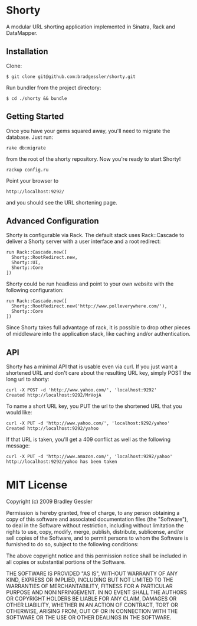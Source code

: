 # Shorty

A modular URL shorting application implemented in Sinatra, Rack 
and DataMapper. 

## Installation

Clone:

    $ git clone git@github.com:bradgessler/shorty.git

Run bundler from the project directory:

    $ cd ./shorty && bundle

## Getting Started

Once you have your gems squared away, you'll need to migrate the
database. Just run:

    rake db:migrate

from the root of the shorty repository. Now you're ready to start
Shorty!

    rackup config.ru

Point your browser to

    http://localhost:9292/

and you should see the URL shortening page.

## Advanced Configuration

Shorty is configurable via Rack. The default stack uses Rack::Cascade
to deliver a Shorty server with a user interface and a root redirect:

    run Rack::Cascade.new([
      Shorty::RootRedirect.new,
      Shorty::UI,
      Shorty::Core
    ])

Shorty could be run headless and point to your own website with the
following configuration:

    run Rack::Cascade.new([
      Shorty::RootRedirect.new('http://www.polleverywhere.com/'),
      Shorty::Core
    ])

Since Shorty takes full advantage of rack, it is possible to drop
other pieces of middleware into the application stack, like caching
and/or authentication.

## API

Shorty has a minimal API that is usable even via curl. If you just 
want a shortened URL and don't care about the resulting URL key, 
simply POST the long url to shorty:

    curl -X POST -d 'http://www.yahoo.com/', 'localhost:9292'
    Created http://localhost:9292/MrVojA

To name a short URL key, you PUT the url to the shortened URL that
you would like:

    curl -X PUT -d 'http://www.yahoo.com/', 'localhost:9292/yahoo'
    Created http://localhost:9292/yahoo

If that URL is taken, you'll get a 409 conflict as well as the following
message:

    curl -X PUT -d 'http://www.amazon.com/', 'localhost:9292/yahoo'
    http://localhost:9292/yahoo has been taken

# MIT License

Copyright (c) 2009 Bradley Gessler

Permission is hereby granted, free of charge, to any person
obtaining a copy of this software and associated documentation
files (the "Software"), to deal in the Software without
restriction, including without limitation the rights to use,
copy, modify, merge, publish, distribute, sublicense, and/or sell
copies of the Software, and to permit persons to whom the
Software is furnished to do so, subject to the following
conditions:

The above copyright notice and this permission notice shall be
included in all copies or substantial portions of the Software.

THE SOFTWARE IS PROVIDED "AS IS", WITHOUT WARRANTY OF ANY KIND,
EXPRESS OR IMPLIED, INCLUDING BUT NOT LIMITED TO THE WARRANTIES
OF MERCHANTABILITY, FITNESS FOR A PARTICULAR PURPOSE AND
NONINFRINGEMENT. IN NO EVENT SHALL THE AUTHORS OR COPYRIGHT
HOLDERS BE LIABLE FOR ANY CLAIM, DAMAGES OR OTHER LIABILITY,
WHETHER IN AN ACTION OF CONTRACT, TORT OR OTHERWISE, ARISING
FROM, OUT OF OR IN CONNECTION WITH THE SOFTWARE OR THE USE OR
OTHER DEALINGS IN THE SOFTWARE.
